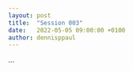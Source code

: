 ```yaml
---
layout: post
title:  "Session 003"
date:   2022-05-05 09:00:00 +0100
author: dennisppaul
---
```


...